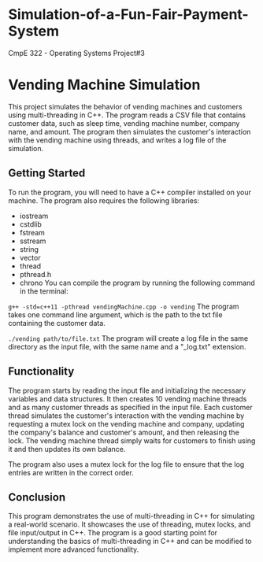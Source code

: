 # Simulation-of-a-Fun-Fair-Payment-System
CmpE 322 - Operating Systems Project#3
# Vending Machine Simulation
This project simulates the behavior of vending machines and customers using multi-threading in C++. The program reads a CSV file that contains customer data, such as sleep time, vending machine number, company name, and amount. The program then simulates the customer's interaction with the vending machine using threads, and writes a log file of the simulation.

## Getting Started
To run the program, you will need to have a C++ compiler installed on your machine. The program also requires the following libraries:

- iostream
- cstdlib
- fstream
- sstream
- string
- vector
- thread
- pthread.h
- chrono
You can compile the program by running the following command in the terminal:

`g++ -std=c++11 -pthread vendingMachine.cpp -o vending`
The program takes one command line argument, which is the path to the txt file containing the customer data.


`./vending path/to/file.txt`
The program will create a log file in the same directory as the input file, with the same name and a "_log.txt" extension.

## Functionality
The program starts by reading the input file and initializing the necessary variables and data structures. It then creates 10 vending machine threads and as many customer threads as specified in the input file. Each customer thread simulates the customer's interaction with the vending machine by requesting a mutex lock on the vending machine and company, updating the company's balance and customer's amount, and then releasing the lock. The vending machine thread simply waits for customers to finish using it and then updates its own balance.

The program also uses a mutex lock for the log file to ensure that the log entries are written in the correct order.

## Conclusion
This program demonstrates the use of multi-threading in C++ for simulating a real-world scenario. It showcases the use of threading, mutex locks, and file input/output in C++. The program is a good starting point for understanding the basics of multi-threading in C++ and can be modified to implement more advanced functionality.
